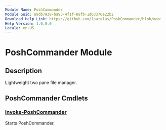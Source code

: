 ```yaml
---
Module Name: PoshCommander
Module Guid: a9db7938-ba93-4f1f-88fb-1d03376e22b2
Download Help Link: https://github.com/lpatalas/PoshCommander/blob/master/docs/PoshCommander.md
Help Version: 1.0.0.0
Locale: en-US
---
```


# PoshCommander Module

## Description

Lightweight two pane file manager.

## PoshCommander Cmdlets

### [Invoke-PoshCommander](Invoke-PoshCommander.md)

Starts PoshCommander.

